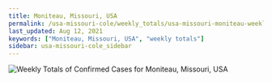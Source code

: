 ```yaml
---
title: Moniteau, Missouri, USA
permalink: /usa-missouri-cole/weekly_totals/usa-missouri-moniteau-weekly_totals.html
last_updated: Aug 12, 2021
keywords: ["Moniteau, Missouri, USA", "weekly totals"]
sidebar: usa-missouri-cole_sidebar
---
```


![Weekly Totals of Confirmed Cases for Moniteau, Missouri, USA](/covid_tracker/images/graphs/usa-missouri-moniteau-weekly_totals_graph.png)
